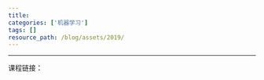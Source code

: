 ```yaml
---
title: 
categories: ['机器学习']
tags: []
resource_path: /blog/assets/2019/
---
```


<script type="text/javascript" async src="https://cdn.mathjax.org/mathjax/latest/MathJax.js?config=TeX-MML-AM_CHTML"> </script>

---
课程链接：  
